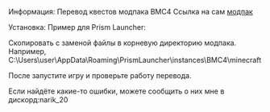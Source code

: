 Информация:
Перевод квестов модпака BMC4
Ссылка на сам [модпак](https://www.curseforge.com/minecraft/modpacks/better-mc-forge-bmc4) 

Установка:
Пример для Prism Launcher:

Скопировать с заменой файлы в корневую директорию модпака. Например, C:\Users\user\AppData\Roaming\PrismLauncher\instances\BMC4\minecraft

После запустите игру и проверьте работу перевода.

Если найдёте какие-то ошибки, можете сообщить о них мне в дискорд:narik_20
